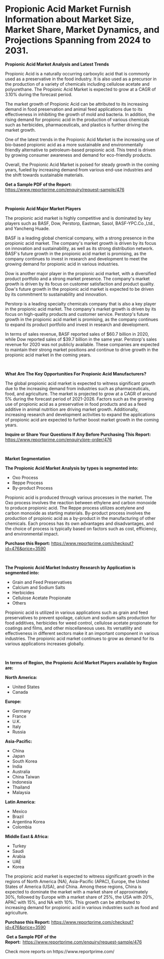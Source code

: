 <p><h1>Propionic Acid Market Furnish Information about Market Size, Market Share, Market Dynamics, and Projections Spanning from 2024 to 2031.</h1></p><p><strong>Propionic Acid Market Analysis and Latest Trends</strong></p>
<p><p>Propionic Acid is a naturally occurring carboxylic acid that is commonly used as a preservative in the food industry. It is also used as a precursor in the production of a variety of chemicals including cellulose acetate and polyurethane. The Propionic Acid Market is expected to grow at a CAGR of 3.10% during the forecast period.</p><p>The market growth of Propionic Acid can be attributed to its increasing demand in food preservation and animal feed applications due to its effectiveness in inhibiting the growth of mold and bacteria. In addition, the rising demand for propionic acid in the production of various chemicals such as herbicides, pharmaceuticals, and plastics is further driving the market growth.</p><p>One of the latest trends in the Propionic Acid Market is the increasing use of bio-based propionic acid as a more sustainable and environmentally friendly alternative to petroleum-based propionic acid. This trend is driven by growing consumer awareness and demand for eco-friendly products.</p><p>Overall, the Propionic Acid Market is poised for steady growth in the coming years, fueled by increasing demand from various end-use industries and the shift towards sustainable materials.</p></p>
<p><strong>Get a Sample PDF of the Report:&nbsp;</strong> <a href="https://www.reportprime.com/enquiry/request-sample/476">https://www.reportprime.com/enquiry/request-sample/476</a></p>
<p>&nbsp;</p>
<p><strong>Propionic Acid Major Market Players</strong></p>
<p><p>The propionic acid market is highly competitive and is dominated by key players such as BASF, Dow, Perstorp, Eastman, Sasol, BASF-YPC.Co.,Ltd., and Yancheng Huade. </p><p>BASF is a leading global chemical company, with a strong presence in the propionic acid market. The company's market growth is driven by its focus on innovation and sustainability, as well as its strong distribution network. BASF's future growth in the propionic acid market is promising, as the company continues to invest in research and development to meet the growing demand for propionic acid in various industries.</p><p>Dow is another major player in the propionic acid market, with a diversified product portfolio and a strong market presence. The company's market growth is driven by its focus on customer satisfaction and product quality. Dow's future growth in the propionic acid market is expected to be driven by its commitment to sustainability and innovation.</p><p>Perstorp is a leading specialty chemicals company that is also a key player in the propionic acid market. The company's market growth is driven by its focus on high-quality products and customer service. Perstorp's future growth in the propionic acid market is promising, as the company continues to expand its product portfolio and invest in research and development.</p><p>In terms of sales revenue, BASF reported sales of $60.7 billion in 2020, while Dow reported sales of $39.7 billion in the same year. Perstorp's sales revenue for 2020 was not publicly available. These companies are expected to maintain their strong market positions and continue to drive growth in the propionic acid market in the coming years.</p></p>
<p>&nbsp;</p>
<p><strong>What Are The Key Opportunities For Propionic Acid Manufacturers?</strong></p>
<p><p>The global propionic acid market is expected to witness significant growth due to the increasing demand from industries such as pharmaceuticals, food, and agriculture. The market is projected to grow at a CAGR of around 5% during the forecast period of 2021-2026. Factors such as the growing use of propionic acid as a preservative in food products and as a feed additive in animal nutrition are driving market growth. Additionally, increasing research and development activities to expand the applications of propionic acid are expected to further boost market growth in the coming years.</p></p>
<p><strong>Inquire or Share Your Questions If Any Before Purchasing This Report:</strong> <a href="https://www.reportprime.com/enquiry/pre-order/476">https://www.reportprime.com/enquiry/pre-order/476</a></p>
<p>&nbsp;</p>
<p><strong>Market Segmentation</strong></p>
<p><strong>The Propionic Acid Market Analysis by types is segmented into:</strong></p>
<p><ul><li>Oxo Process</li><li>Reppe Process</li><li>By-product Process</li></ul></p>
<p><p>Propionic acid is produced through various processes in the market. The Oxo process involves the reaction between ethylene and carbon monoxide to produce propionic acid. The Reppe process utilizes acetylene and carbon monoxide as starting materials. By-product process involves the production of propionic acid as a by-product in the manufacturing of other chemicals. Each process has its own advantages and disadvantages, and the choice of process is typically based on factors such as cost, efficiency, and environmental impact.</p></p>
<p><strong>Purchase this Report:&nbsp;</strong><a href="https://www.reportprime.com/checkout?id=476&price=3590">https://www.reportprime.com/checkout?id=476&price=3590</a></p>
<p>&nbsp;</p>
<p><strong>The Propionic Acid Market Industry Research by Application is segmented into:</strong></p>
<p><ul><li>Grain and Feed Preservatives</li><li>Calcium and Sodium Salts</li><li>Herbicides</li><li>Cellulose Acetate Propionate</li><li>Others</li></ul></p>
<p><p>Propionic acid is utilized in various applications such as grain and feed preservatives to prevent spoilage, calcium and sodium salts production for food additives, herbicides for weed control, cellulose acetate propionate for coatings and films, and other miscellaneous uses. Its versatility and effectiveness in different sectors make it an important component in various industries. The propionic acid market continues to grow as demand for its various applications increases globally.</p></p>
<p>&nbsp;</p>
<p><strong>In terms of Region, the Propionic Acid Market Players available by Region are:</strong></p>
<p>
    <p> <strong> North America: </strong>
        <ul>
            <li>United States</li>
            <li>Canada</li>
        </ul>
        </p> 
    <p> <strong> Europe: </strong>
        <ul>
            <li>Germany</li>
            <li>France</li>
            <li>U.K.</li>
            <li>Italy</li>
            <li>Russia</li>
        </ul>
        </p> 
    <p> <strong> Asia-Pacific: </strong>
        <ul>
            <li>China</li>
            <li>Japan</li>
            <li>South Korea</li>
            <li>India</li>
            <li>Australia</li>
            <li>China Taiwan</li>
            <li>Indonesia</li>
            <li>Thailand</li>
            <li>Malaysia</li>
        </ul>
        </p> 
    <p> <strong> Latin America: </strong>
        <ul>
            <li>Mexico</li>
            <li>Brazil</li>
            <li>Argentina Korea</li>
            <li>Colombia</li>
        </ul>
        </p> 
    <p> <strong> Middle East & Africa: </strong>
        <ul>
            <li>Turkey</li>
            <li>Saudi</li>
            <li>Arabia</li>
            <li>UAE</li>
            <li>Korea</li>
        </ul>
    </p>
    </p>
<p><p>The propionic acid market is expected to witness significant growth in the regions of North America (NA), Asia-Pacific (APAC), Europe, the United States of America (USA), and China. Among these regions, China is expected to dominate the market with a market share of approximately 30%, followed by Europe with a market share of 25%, the USA with 20%, APAC with 15%, and NA with 10%. This growth can be attributed to increasing demand for propionic acid in various industries such as food and agriculture.</p></p>
<p><strong>Purchase this Report: </strong><a href="https://www.reportprime.com/checkout?id=476&price=3590">https://www.reportprime.com/checkout?id=476&price=3590</a></p>
<p>&nbsp;<strong>Get a Sample PDF of the Report:&nbsp;&nbsp;</strong><a href="https://www.reportprime.com/enquiry/request-sample/476">https://www.reportprime.com/enquiry/request-sample/476</a></p>
<p><strong></strong></p>
<p>Check more reports on https://www.reportprime.com/</p>